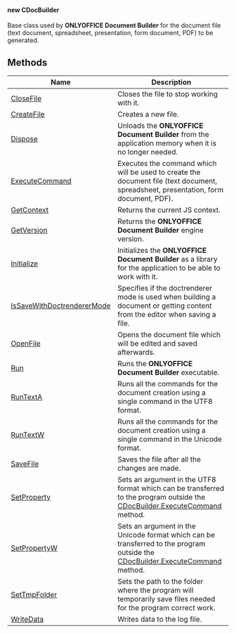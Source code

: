 #### new CDocBuilder

Base class used by **ONLYOFFICE Document Builder** for the document file (text document, spreadsheet, presentation, form document, PDF) to be generated.

## Methods

| Name                                                                                              | Description                                                                                                                                                                             |
| ------------------------------------------------------------------------------------------------- | --------------------------------------------------------------------------------------------------------------------------------------------------------------------------------------- |
| [CloseFile](../CDocBuilder/CloseFile/index.md)                                                    | Closes the file to stop working with it.                                                                                                                                                |
| [CreateFile](../CDocBuilder/CreateFile/index.md)                                                  | Creates a new file.                                                                                                                                                                     |
| [Dispose](../CDocBuilder/Dispose/index.md)                                                        | Unloads the **ONLYOFFICE Document Builder** from the application memory when it is no longer needed.                                                                                    |
| [ExecuteCommand](../CDocBuilder/ExecuteCommand/index.md)                                          | Executes the command which will be used to create the document file (text document, spreadsheet, presentation, form document, PDF).                                                     |
| [GetContext](../CDocBuilder/GetContext/index.md)                                                  | Returns the current JS context.                                                                                                                                                         |
| [GetVersion](../CDocBuilder/GetVersion/index.md)                                                  | Returns the **ONLYOFFICE Document Builder** engine version.                                                                                                                             |
| [Initialize](../CDocBuilder/Initialize/index.md)                                                  | Initializes the **ONLYOFFICE Document Builder** as a library for the application to be able to work with it.                                                                            |
| [IsSaveWithDoctrendererMode](../CDocBuilder/IsSaveWithDoctrendererMode/index.md)                  | Specifies if the doctrenderer mode is used when building a document or getting content from the editor when saving a file.                                                              |
| [OpenFile](../CDocBuilder/OpenFile/index.md)                                                      | Opens the document file which will be edited and saved afterwards.                                                                                                                      |
| [Run](../CDocBuilder/Run/index.md)                                                                | Runs the **ONLYOFFICE Document Builder** executable.                                                                                                                                    |
| [RunTextA](../CDocBuilder/RunTextA/index.md)                                                      | Runs all the commands for the document creation using a single command in the UTF8 format.                                                                                              |
| [RunTextW](../CDocBuilder/RunTextW/index.md)                                                      | Runs all the commands for the document creation using a single command in the Unicode format.                                                                                           |
| [SaveFile](../CDocBuilder/SaveFile/index.md)                                                      | Saves the file after all the changes are made.                                                                                                                                          |
| [SetProperty](../CDocBuilder/SetProperty/index.md)                                                | Sets an argument in the UTF8 format which can be transferred to the program outside the [CDocBuilder.ExecuteCommand](../CDocBuilder/ExecuteCommand/index.md) method.                     |
| [SetPropertyW](../CDocBuilder/SetPropertyW/index.md)                                              | Sets an argument in the Unicode format which can be transferred to the program outside the [CDocBuilder.ExecuteCommand](../CDocBuilder/ExecuteCommand/index.md) method.                  |
| [SetTmpFolder](../CDocBuilder/SetTmpFolder/index.md)                                              | Sets the path to the folder where the program will temporarily save files needed for the program correct work.                                                                          |
| [WriteData](../CDocBuilder/WriteData/index.md)                                                    | Writes data to the log file.                                                                                                                                                            |
